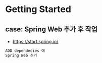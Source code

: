 # Getting Started

## case: Spring Web 추가 후 작업
- https://start.spring.io/
```dtd
ADD dependecies 에
Spring Web 추가
```